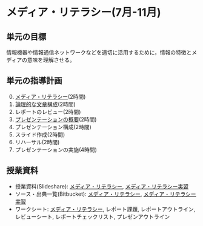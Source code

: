 # メディア・リテラシー(7月-11月)
## 単元の目標
情報機器や情報通信ネットワークなどを適切に活用するために，情報の特徴とメディアの意味を理解させる。

## 単元の指導計画
0. [メディア・リテラシー](ml.md)(2時間)
0. [論理的な文章構成](report.md)(2時間)
0. レポートのレビュー(2時間)
0. [プレゼンテーションの概要](presentation.md)(2時間)
0. プレゼンテーション構成(2時間)
0. スライド作成(2時間)
0. リハーサル(2時間)
0. プレゼンテーションの実施(4時間)

## 授業資料
- 授業資料(Slideshare): [メディア・リテラシー](http://www.slideshare.net/saireya/ss-51972373), [メディア・リテラシー実習](http://www.slideshare.net/saireya/ss-54429691)
- ソース・出典一覧(Bitbucket): [メディア・リテラシー](https://bitbucket.org/saireya/slide-medialiteracy), [メディア・リテラシー実習](https://bitbucket.org/saireya/slide-medialiteracy-practical)
- ワークシート: [メディア・リテラシー](https://www.scribd.com/doc/276902168), レポート課題, レポートアウトライン, レビューシート, レポートチェックリスト, プレゼンアウトライン
